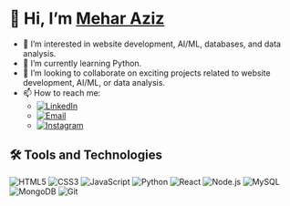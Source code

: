 # 👋 Hi, I’m [Mehar Aziz](https://github.com/Mehar-Aziz)

- 👀 I’m interested in website development, AI/ML, databases, and data analysis.
- 🌱 I’m currently learning Python.
- 💞️ I’m looking to collaborate on exciting projects related to website development, AI/ML, or data analysis.
- 📫 How to reach me: 
  - [![LinkedIn](https://img.icons8.com/color/48/000000/linkedin.png)](https://www.linkedin.com/in/mehar-aziz-b588a0281/)
  - [![Email](https://img.icons8.com/color/48/000000/gmail.png)](mailto:meharaziz.1614@gmail.com)
  - [![Instagram](https://img.icons8.com/color/48/000000/instagram-new.png)](https://www.instagram.com/mehar._.aziz)

## 🛠️ Tools and Technologies

![HTML5](https://img.icons8.com/color/48/000000/html-5.png)
![CSS3](https://img.icons8.com/color/48/000000/css3.png)
![JavaScript](https://img.icons8.com/color/48/000000/javascript.png)
![Python](https://img.icons8.com/color/48/000000/python.png)
![React](https://img.icons8.com/color/48/000000/react-native.png)
![Node.js](https://img.icons8.com/color/48/000000/nodejs.png)
![MySQL](https://img.icons8.com/color/48/000000/mysql-logo.png)
![MongoDB](https://img.icons8.com/color/48/000000/mongodb.png)
![Git](https://img.icons8.com/color/48/000000/git.png)

